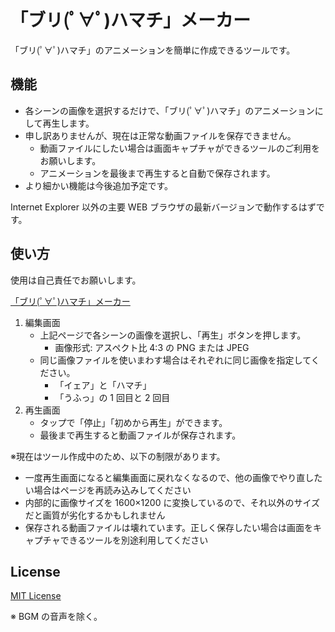 # 「ブリ(ﾟ∀ﾟ)ハマチ」メーカー

「ブリ(ﾟ∀ﾟ)ハマチ」のアニメーションを簡単に作成できるツールです。

## 機能

- 各シーンの画像を選択するだけで、「ブリ(ﾟ∀ﾟ)ハマチ」のアニメーションにして再生します。
- 申し訳ありませんが、現在は正常な動画ファイルを保存できません。
	- 動画ファイルにしたい場合は画面キャプチャができるツールのご利用をお願いします。
	- アニメーションを最後まで再生すると自動で保存されます。
- より細かい機能は今後追加予定です。

Internet Explorer 以外の主要 WEB ブラウザの最新バージョンで動作するはずです。

## 使い方

使用は自己責任でお願いします。

[「ブリ(ﾟ∀ﾟ)ハマチ」メーカー](https://kerupani129s.github.io/buri-hamachi-animation-maker/)

1. 編集画面
	- 上記ページで各シーンの画像を選択し、「再生」ボタンを押します。
		- 画像形式: アスペクト比 4:3 の PNG または JPEG
	- 同じ画像ファイルを使いまわす場合はそれぞれに同じ画像を指定してください。
		- 「イェア」と「ハマチ」
		- 「うふっ」の 1 回目と 2 回目
2. 再生画面
	- タップで「停止」「初めから再生」ができます。
	- 最後まで再生すると動画ファイルが保存されます。

※現在はツール作成中のため、以下の制限があります。
- 一度再生画面になると編集画面に戻れなくなるので、他の画像でやり直したい場合はページを再読み込みしてください
- 内部的に画像サイズを 1600×1200 に変換しているので、それ以外のサイズだと画質が劣化するかもしれません
- 保存される動画ファイルは壊れています。正しく保存したい場合は画面をキャプチャできるツールを別途利用してください

## License

[MIT License](/LICENSE)

※ BGM の音声を除く。
